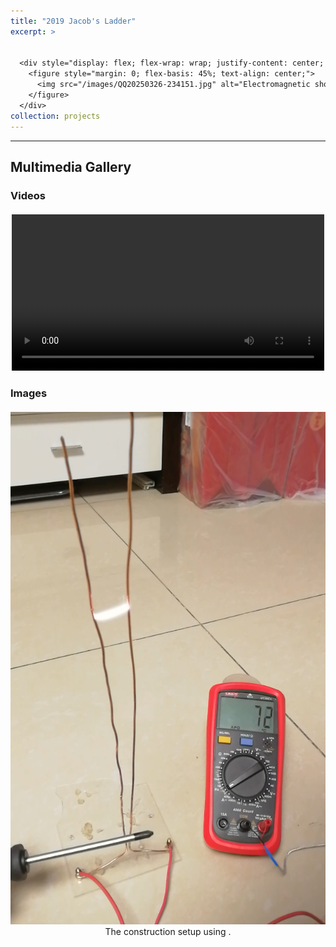 ```yaml
---
title: "2019 Jacob's Ladder"
excerpt: >
  

  <div style="display: flex; flex-wrap: wrap; justify-content: center; gap: 20px; margin-top: 10px;">
    <figure style="margin: 0; flex-basis: 45%; text-align: center;">
      <img src="/images/QQ20250326-234151.jpg" alt="Electromagnetic shooter setup" style="width: 100%; height: auto;">
    </figure>
  </div>
collection: projects
---
```





---


## Multimedia Gallery

### Videos

<div style="display: flex; flex-wrap: wrap; gap: 20px; justify-content: center; margin-top: 20px;">
  <div style="flex: 1 1 300px; max-width: 500px;">
    <video controls style="width:100%;">
      <source src="/images/VID_20200111_224116.mp4" type="video/mp4">
      Your browser does not support the video tag.
    </video>
  </div>
</div>

### Images

<div style="display: grid; grid-template-columns: repeat(auto-fit, minmax(300px, 1fr)); gap: 20px; margin-top: 20px;">
  <figure style="text-align: center; margin: 0;">
    <img src="/images/QQ20250326-234151.jpg" alt=" " style="width: 100%; height: auto;">
    <figcaption>The construction setup using .</figcaption>
  </figure>
</div>